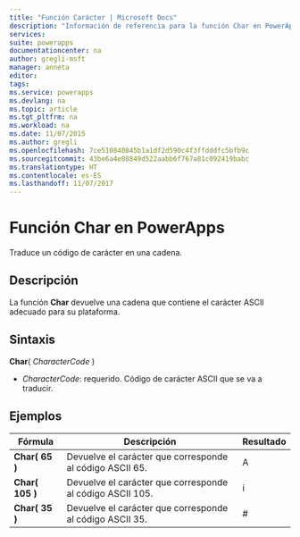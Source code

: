 ```yaml
---
title: "Función Carácter | Microsoft Docs"
description: "Información de referencia para la función Char en PowerApps, incluidos ejemplos y sintaxis"
services: 
suite: powerapps
documentationcenter: na
author: gregli-msft
manager: anneta
editor: 
tags: 
ms.service: powerapps
ms.devlang: na
ms.topic: article
ms.tgt_pltfrm: na
ms.workload: na
ms.date: 11/07/2015
ms.author: gregli
ms.openlocfilehash: 7ce510840845b1a1df2d590c4f3ffdddfc5bfb9c
ms.sourcegitcommit: 43be6a4e08849d522aabb6f767a81c092419babc
ms.translationtype: HT
ms.contentlocale: es-ES
ms.lasthandoff: 11/07/2017
---
```

# <a name="char-function-in-powerapps"></a>Función Char en PowerApps
Traduce un código de carácter en una cadena.

## <a name="description"></a>Descripción
La función **Char** devuelve una cadena que contiene el carácter ASCII adecuado para su plataforma.

## <a name="syntax"></a>Sintaxis
**Char**( *CharacterCode* )

* *CharacterCode*: requerido. Código de carácter ASCII que se va a traducir.

## <a name="examples"></a>Ejemplos
| Fórmula | Descripción | Resultado |
| --- | --- | --- |
| **Char( 65 )** |Devuelve el carácter que corresponde al código ASCII 65. |A |
| **Char( 105 )** |Devuelve el carácter que corresponde al código ASCII 105. |i |
| **Char( 35 )** |Devuelve el carácter que corresponde al código ASCII 35. |# |

